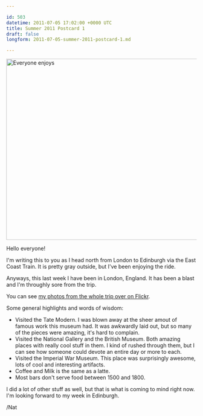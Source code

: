 ```yaml
---

id: 503
datetime: 2011-07-05 17:02:00 +0000 UTC
title: Summer 2011 Postcard 1
draft: false
longform: 2011-07-05-summer-2011-postcard-1.md

---
```


<a href="http://www.flickr.com/photos/icco/5904666111/" title="Everyone enjoys by Nat W, on Flickr"><img src="http://farm6.static.flickr.com/5318/5904666111_3d908ebaa6_z.jpg" width="640" height="480" alt="Everyone enjoys"></a>

Hello everyone!

I'm writing this to you as I head north from London to Edinburgh via the East Coast Train. It is pretty gray outside, but I've been enjoying the ride.

Anyways, this last week I have been in London, England. It has been a blast and I'm throughly sore from the trip.

You can see [my photos from the whole trip over on Flickr](http://www.flickr.com/photos/icco/sets/72157626961341287/).

Some general highlights and words of wisdom:

 * Visited the Tate Modern. I was blown away at the sheer amout of famous work this museum had. It was awkwardly laid out, but so many of the pieces were amazing, it's hard to complain.
 * Visited the National Gallery and the British Museum. Both amazing places with really cool stuff in them. I kind of rushed through them, but I can see how someone could devote an entire day or more to each.
 * Visited the Imperial War Museum. This place was surprisingly awesome, lots of cool and interesting artifacts.
 * Coffee and Milk is the same as a latte.
 * Most bars don't serve food between 1500 and 1800.

I did a lot of other stuff as well, but that is what is coming to mind right now. I'm looking forward to my week in Edinburgh.

/Nat

